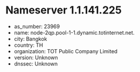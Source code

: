 # Nameserver 1.1.141.225

* as_number: 23969
* name: node-2qp.pool-1-1.dynamic.totinternet.net.
* city: Bangkok
* country: TH
* organization: TOT Public Company Limited
* version: Unknown
* dnssec: Unknown
